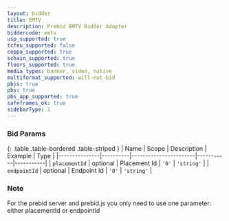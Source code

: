 ```yaml
---
layout: bidder
title: EMTV
description: Prebid EMTV Bidder Adapter
biddercode: emtv
usp_supported: true
tcfeu_supported: false
coppa_supported: true
schain_supported: true
floors_supported: true
media_types: banner, video, native
multiformat_supported: will-not-bid
pbjs: true
pbs: true
pbs_app_supported: true
safeframes_ok: true
sidebarType: 1
---
```


### Bid Params

{: .table .table-bordered .table-striped }
| Name          | Scope    | Description           | Example   | Type      |
|---------------|----------|-----------------------|-----------|-----------|
| `placementId`      | optional | Placement Id         | `'0'`    | `'string'` |
| `endpointId`      | optional | Endpoint Id         | `'0'`    | `'string'` |

### Note

For the prebid server and prebid.js you only need to use one parameter: either placementId or endpointId
